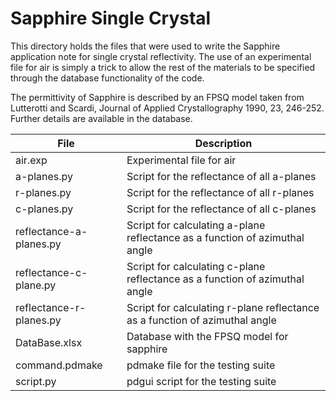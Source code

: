 # Sapphire Single Crystal

This directory holds the files that were used to write the Sapphire application note for single crystal reflectivity.
The use of an experimental file for air is simply a trick to allow the rest of the materials to be specified through the database functionality of the code.

The permittivity of Sapphire is described by an FPSQ model taken from Lutterotti and Scardi, Journal of Applied Crystallography 1990, 23, 246-252.  Further details are available in the database.

| File                        | Description                                                                    |
| --------------------------- | ------------------------------------------------------------------------------ |
| air.exp                     | Experimental file for air                                                      |
| a-planes.py                 | Script for the reflectance of all a-planes                                     |
| r-planes.py                 | Script for the reflectance of all r-planes                                     |
| c-planes.py                 | Script for the reflectance of all c-planes                                     |
| reflectance-a-planes.py     | Script for calculating a-plane reflectance as a function of azimuthal angle    |
| reflectance-c-plane.py      | Script for calculating c-plane reflectance as a function of azimuthal angle    |
| reflectance-r-planes.py     | Script for calculating r-plane reflectance as a function of azimuthal angle    |
| DataBase.xlsx               | Database with the FPSQ model for sapphire                                      |
| command.pdmake              | pdmake file for the testing suite                                              |
| script.py                   | pdgui script for the testing suite                                             |
